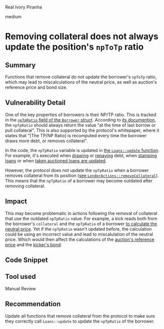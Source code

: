 Real Ivory Piranha

medium

# Removing collateral does not always update the position's `npToTp` ratio
## Summary

Functions that remove collateral do not update the borrower's `npToTp` ratio, which may lead to miscalculations of the neutral price, as well as auction's reference price and bond size. 

## Vulnerability Detail

One of the key properties of borrowers is their NP/TP ratio. This is tracked in the [`npTpRatio` field of the `Borrower` struct](https://github.com/sherlock-audit/2023-09-ajna/blob/87abfb6a9150e5df3819de58cbd972a66b3b50e3/ajna-core/src/interfaces/pool/commons/IPoolState.sol#L386). According to [its documention](https://github.com/sherlock-audit/2023-09-ajna/blob/87abfb6a9150e5df3819de58cbd972a66b3b50e3/ajna-core/src/interfaces/pool/commons/IPoolState.sol#L386), the `npTpRatio` should always return the value "at the time of last borrow or pull collateral". This is also supported by the protocol's whitepaper, where it states that "[The TP/NP Ratio] is recomputed every time the borrower draws more debt, or removes collateral".

In the code, the `npTpRatio` variable is updated in [the `Loans::update` function](https://github.com/sherlock-audit/2023-09-ajna/blob/87abfb6a9150e5df3819de58cbd972a66b3b50e3/ajna-core/src/libraries/internal/Loans.sol#L72). For example, it's executed when [drawing](https://github.com/sherlock-audit/2023-09-ajna/blob/87abfb6a9150e5df3819de58cbd972a66b3b50e3/ajna-core/src/libraries/external/BorrowerActions.sol#L194) or [repaying](https://github.com/sherlock-audit/2023-09-ajna/blob/87abfb6a9150e5df3819de58cbd972a66b3b50e3/ajna-core/src/libraries/external/BorrowerActions.sol#L313) debt, when [stamping loans](https://github.com/sherlock-audit/2023-09-ajna/blob/87abfb6a9150e5df3819de58cbd972a66b3b50e3/ajna-core/src/libraries/external/BorrowerActions.sol#L365) or when [taken auctioned loans are updated](https://github.com/sherlock-audit/2023-09-ajna/blob/87abfb6a9150e5df3819de58cbd972a66b3b50e3/ajna-core/src/libraries/external/TakerActions.sol#L542).

However, the protocol does not update the `npTpRatio` when a borrower removes collateral from its position ([see `LenderActions::removeCollateral`](https://github.com/sherlock-audit/2023-09-ajna/blob/87abfb6a9150e5df3819de58cbd972a66b3b50e3/ajna-core/src/libraries/external/LenderActions.sol#L485)). This means that the `npTpRatio` of a borrower may become outdated after removing collateral.

## Impact

This may become problematic in actions following the removal of collateral that use the outdated `npTpRatio` value. For example, a kick reads both from the borrower's `collateral` and the `npTpRatio` of a borrower [to calculate the neutral price](https://github.com/sherlock-audit/2023-09-ajna/blob/87abfb6a9150e5df3819de58cbd972a66b3b50e3/ajna-core/src/libraries/external/KickerActions.sol#L310-L314). Yet if the `npTpRatio` wasn't updated before, the calculation could be using an incorrect value and lead to miscalulation of the neutral price. Which would then affect the calculations of the [auction's reference price](https://github.com/sherlock-audit/2023-09-ajna/blob/87abfb6a9150e5df3819de58cbd972a66b3b50e3/ajna-core/src/libraries/external/KickerActions.sol#L319) and the [kicker's bond](https://github.com/sherlock-audit/2023-09-ajna/blob/87abfb6a9150e5df3819de58cbd972a66b3b50e3/ajna-core/src/libraries/external/KickerActions.sol#L321-L325).

## Code Snippet

## Tool used

Manual Review

## Recommendation

Update all functions that remove collateral from the protocol to make sure they correctly call `Loans::update` to update the `npTpRatio` of the borrower.
